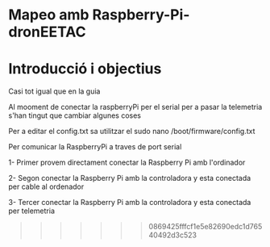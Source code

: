 # Mapeo amb Raspberry-Pi-dronEETAC

Introducció i objectius
=======
Casi tot igual que en la guia

Al mooment de conectar la raspberryPi per el serial per a pasar la telemetria s'han tingut que cambiar algunes coses

Per a editar el config.txt sa utilitzar el sudo nano /boot/firmware/config.txt

Per comunicar la RaspberryPi a traves de port serial

1- Primer provem directament conectar la Raspberry Pi amb l'ordinador

2- Segon conectar la Raspberry Pi amb la controladora y esta conectada per cable al ordenador

3- Tercer conectar la Raspberry Pi amb la controladora y esta conectada per telemetria


>>>>>>> 0869425fffcf1e5e82690edc1d76540492d3c523
